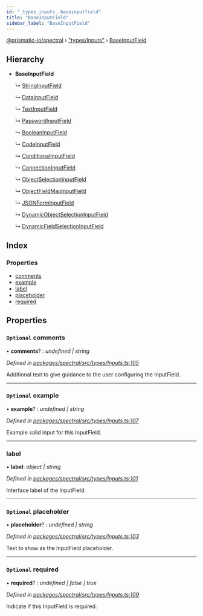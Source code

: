 ```yaml
---
id: "_types_inputs_.baseinputfield"
title: "BaseInputField"
sidebar_label: "BaseInputField"
---
```


[@prismatic-io/spectral](../index.md) › ["types/Inputs"](../modules/_types_inputs_.md) › [BaseInputField](_types_inputs_.baseinputfield.md)

## Hierarchy

* **BaseInputField**

  ↳ [StringInputField](_types_inputs_.stringinputfield.md)

  ↳ [DataInputField](_types_inputs_.datainputfield.md)

  ↳ [TextInputField](_types_inputs_.textinputfield.md)

  ↳ [PasswordInputField](_types_inputs_.passwordinputfield.md)

  ↳ [BooleanInputField](_types_inputs_.booleaninputfield.md)

  ↳ [CodeInputField](_types_inputs_.codeinputfield.md)

  ↳ [ConditionalInputField](_types_inputs_.conditionalinputfield.md)

  ↳ [ConnectionInputField](_types_inputs_.connectioninputfield.md)

  ↳ [ObjectSelectionInputField](_types_inputs_.objectselectioninputfield.md)

  ↳ [ObjectFieldMapInputField](_types_inputs_.objectfieldmapinputfield.md)

  ↳ [JSONFormInputField](_types_inputs_.jsonforminputfield.md)

  ↳ [DynamicObjectSelectionInputField](_types_inputs_.dynamicobjectselectioninputfield.md)

  ↳ [DynamicFieldSelectionInputField](_types_inputs_.dynamicfieldselectioninputfield.md)

## Index

### Properties

* [comments](_types_inputs_.baseinputfield.md#optional-comments)
* [example](_types_inputs_.baseinputfield.md#optional-example)
* [label](_types_inputs_.baseinputfield.md#label)
* [placeholder](_types_inputs_.baseinputfield.md#optional-placeholder)
* [required](_types_inputs_.baseinputfield.md#optional-required)

## Properties

### `Optional` comments

• **comments**? : *undefined | string*

*Defined in [packages/spectral/src/types/Inputs.ts:105](https://github.com/prismatic-io/spectral/blob/v7.6.2/packages/spectral/src/types/Inputs.ts#L105)*

Additional text to give guidance to the user configuring the InputField.

___

### `Optional` example

• **example**? : *undefined | string*

*Defined in [packages/spectral/src/types/Inputs.ts:107](https://github.com/prismatic-io/spectral/blob/v7.6.2/packages/spectral/src/types/Inputs.ts#L107)*

Example valid input for this InputField.

___

###  label

• **label**: *object | string*

*Defined in [packages/spectral/src/types/Inputs.ts:101](https://github.com/prismatic-io/spectral/blob/v7.6.2/packages/spectral/src/types/Inputs.ts#L101)*

Interface label of the InputField.

___

### `Optional` placeholder

• **placeholder**? : *undefined | string*

*Defined in [packages/spectral/src/types/Inputs.ts:103](https://github.com/prismatic-io/spectral/blob/v7.6.2/packages/spectral/src/types/Inputs.ts#L103)*

Text to show as the InputField placeholder.

___

### `Optional` required

• **required**? : *undefined | false | true*

*Defined in [packages/spectral/src/types/Inputs.ts:109](https://github.com/prismatic-io/spectral/blob/v7.6.2/packages/spectral/src/types/Inputs.ts#L109)*

Indicate if this InputField is required.
